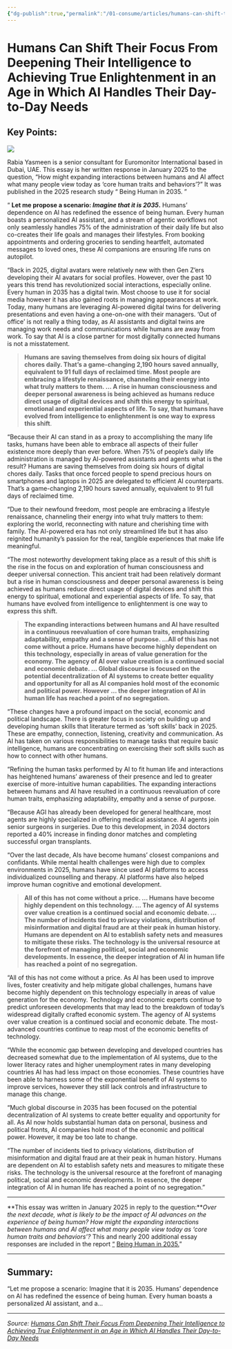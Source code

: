 ```yaml
---
{"dg-publish":true,"permalink":"/01-consume/articles/humans-can-shift-their-focus-from-deepening-their-intelligence-to-achieving-true-enlightenment-in-an-age-in-which-ai-handles-their-day-to-day-needs/","title":"Humans Can Shift Their Focus From Deepening Their Intelligence to Achieving True Enlightenment in an Age in Which AI Handles Their Day-to-Day Needs","tags":["ai"]}
---
```



# Humans Can Shift Their Focus From Deepening Their Intelligence to Achieving True Enlightenment in an Age in Which AI Handles Their Day-to-Day Needs

## Key Points:
![](https://imaginingthedigitalfuture.org/wp-content/uploads/2025/04/Rabia_Yasmeen-wide-1.jpg)

Rabia Yasmeen is a senior consultant for Euromonitor International based in Dubai, UAE. This essay is her written response in January 2025 to the question, “How might expanding interactions between humans and AI affect what many people view today as ‘core human traits and behaviors’?” It was published in the 2025 research study “ Being Human in 2035. ”

“ **Let me propose a scenario: *Imagine that it is 2035*.** Humans’ dependence on AI has redefined the essence of being human. Every human boasts a personalized AI assistant, and a stream of agentic workflows not only seamlessly handles 75% of the administration of their daily life but also co-creates their life goals and manages their lifestyles. From booking appointments and ordering groceries to sending heartfelt, automated messages to loved ones, these AI companions are ensuring life runs on autopilot.

“Back in 2025, digital avatars were relatively new with then Gen Z’ers developing their AI avatars for social profiles. However, over the past 10 years this trend has revolutionized social interactions, especially online. Every human in 2035 has a digital twin. Most choose to use it for social media however it has also gained roots in managing appearances at work. Today, many humans are leveraging AI-powered digital twins for delivering presentations and even having a one-on-one with their managers. ‘Out of office’ is not really a thing today, as AI assistants and digital twins are managing work needs and communications while humans are away from work. To say that AI is a close partner for most digitally connected humans is not a misstatement.

> **Humans are saving themselves from doing six hours of digital chores daily. That’s a game-changing 2,190 hours saved annually, equivalent to 91 full days of reclaimed time. Most people are embracing a lifestyle renaissance, channeling their energy into what truly matters to them. … A rise in human consciousness and deeper personal awareness is being achieved as humans reduce direct usage of digital devices and shift this energy to spiritual, emotional and experiential aspects of life. To say, that humans have evolved from intelligence to enlightenment is one way to express this shift**.

“Because their AI can stand in as a proxy to accomplishing the many life tasks, humans have been able to embrace all aspects of their fuller existence more deeply than ever before. When 75% of people’s daily life administration is managed by AI-powered assistants and agents what is the result? Humans are saving themselves from doing six hours of digital chores daily. Tasks that once forced people to spend precious hours on smartphones and laptops in 2025 are delegated to efficient AI counterparts. That’s a game-changing 2,190 hours saved annually, equivalent to 91 full days of reclaimed time.

“Due to their newfound freedom, most people are embracing a lifestyle renaissance, channeling their energy into what truly matters to them: exploring the world, reconnecting with nature and cherishing time with family. The AI-powered era has not only streamlined life but it has also reignited humanity’s passion for the real, tangible experiences that make life meaningful.

“The most noteworthy development taking place as a result of this shift is the rise in the focus on and exploration of human consciousness and deeper universal connection. This ancient trait had been relatively dormant but a rise in human consciousness and deeper personal awareness is being achieved as humans reduce direct usage of digital devices and shift this energy to spiritual, emotional and experiential aspects of life. To say, that humans have evolved from intelligence to enlightenment is one way to express this shift.

> **The expanding interactions between humans and AI have resulted in a continuous reevaluation of core human traits, emphasizing adaptability, empathy and a sense of purpose. …All of this has not come without a price. Humans have become highly dependent on this technology, especially in areas of value generation for the economy. The agency of AI over value creation is a continued social and economic debate. … Global discourse is focused on the potential decentralization of AI systems to create better equality and opportunity for all as AI companies hold most of the economic and political power. However … the deeper integration of AI in human life has reached a point of no segregation.**

“These changes have a profound impact on the social, economic and political landscape. There is greater focus in society on building up and developing human skills that literature termed as ‘soft skills’ back in 2025. These are empathy, connection, listening, creativity and communication. As AI has taken on various responsibilities to manage tasks that require basic intelligence, humans are concentrating on exercising their soft skills such as how to connect with other humans.

“Refining the human tasks performed by AI to fit human life and interactions has heightened humans’ awareness of their presence and led to greater exercise of more-intuitive human capabilities. The expanding interactions between humans and AI have resulted in a continuous reevaluation of core human traits, emphasizing adaptability, empathy and a sense of purpose.

“Because AGI has already been developed for general healthcare, most agents are highly specialized in offering medical assistance. AI agents join senior surgeons in surgeries. Due to this development, in 2034 doctors reported a 40% increase in finding donor matches and completing successful organ transplants.

“Over the last decade, AIs have become humans’ closest companions and confidants. While mental health challenges were high due to complex environments in 2025, humans have since used AI platforms to access individualized counselling and therapy. AI platforms have also helped improve human cognitive and emotional development.

> **All of this has not come without a price. … Humans have become highly dependent on this technology. … The agency of AI systems over value creation is a continued social and economic debate. … The number of incidents tied to privacy violations, distribution of misinformation and digital fraud are at their peak in human history. Humans are dependent on AI to establish safety nets and measures to mitigate these risks. The technology is the universal resource at the forefront of managing political, social and economic developments. In essence, the deeper integration of AI in human life has reached a point of no segregation.**

“All of this has not come without a price. As AI has been used to improve lives, foster creativity and help mitigate global challenges, humans have become highly dependent on this technology especially in areas of value generation for the economy. Technology and economic experts continue to predict unforeseen developments that may lead to the breakdown of today’s widespread digitally crafted economic system. The agency of AI systems over value creation is a continued social and economic debate. The most-advanced countries continue to reap most of the economic benefits of technology.

“While the economic gap between developing and developed countries has decreased somewhat due to the implementation of AI systems, due to the lower literacy rates and higher unemployment rates in many developing countries AI has had less impact on those economies. These countries have been able to harness some of the exponential benefit of AI systems to improve services, however they still lack controls and infrastructure to manage this change.

“Much global discourse in 2035 has been focused on the potential decentralization of AI systems to create better equality and opportunity for all. As AI now holds substantial human data on personal, business and political fronts, AI companies hold most of the economic and political power. However, it may be too late to change.

“The number of incidents tied to privacy violations, distribution of misinformation and digital fraud are at their peak in human history. Humans are dependent on AI to establish safety nets and measures to mitigate these risks. The technology is the universal resource at the forefront of managing political, social and economic developments. In essence, the deeper integration of AI in human life has reached a point of no segregation.”

---

**This essay was written in January 2025 in reply to the question:***Over the next decade, what is likely to be the impact of AI advances on the experience of being human? How might the expanding interactions between humans and AI affect what many people view today as ‘core human traits and behaviors’?* This and nearly 200 additional essay responses are included in the report [“](https://imaginingthedigitalfuture.org/the-impact-of-artificial-intelligence-by-2040/) [Being Human in 2035.](https://imaginingthedigitalfuture.org/reports-and-publications/being-human-in-2035/)”

---

## Summary:
“Let me propose a scenario: Imagine that it is 2035. Humans’ dependence on AI has redefined the essence of being human. Every human boasts a personalized AI assistant, and a...

---

*Source: [Humans Can Shift Their Focus From Deepening Their Intelligence to Achieving True Enlightenment in an Age in Which AI Handles Their Day-to-Day Needs](https://imaginingthedigitalfuture.org/humans-can-shift-their-focus-from-deepening-their-intelligence-to-achieving-true-enlightenment-in-an-age-in-which-ai-handles-their-day-to-day-needs/)*
